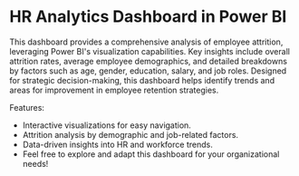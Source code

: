 # HR Analytics Dashboard in Power BI
This dashboard provides a comprehensive analysis of employee attrition, leveraging Power BI's visualization capabilities. Key insights include overall attrition rates, average employee demographics, and detailed breakdowns by factors such as age, gender, education, salary, and job roles. Designed for strategic decision-making, this dashboard helps identify trends and areas for improvement in employee retention strategies.

Features:

- Interactive visualizations for easy navigation.
- Attrition analysis by demographic and job-related factors.
- Data-driven insights into HR and workforce trends.
- Feel free to explore and adapt this dashboard for your organizational needs!

